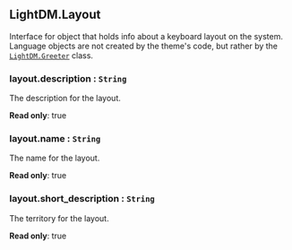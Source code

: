 <a id="LightDM.Layout"></a>

## LightDM.Layout
Interface for object that holds info about a keyboard layout on the system. Language
objects are not created by the theme's code, but rather by the [`LightDM.Greeter`](#dl-LightDM-Greeter) class.

<a id="LightDM.Layout+description"></a>

### layout.description : <code>String</code>
The description for the layout.

**Read only**: true  
<a id="LightDM.Layout+name"></a>

### layout.name : <code>String</code>
The name for the layout.

**Read only**: true  
<a id="LightDM.Layout+short_description"></a>

### layout.short\_description : <code>String</code>
The territory for the layout.

**Read only**: true  
